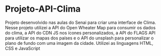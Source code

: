 # Projeto-API-Clima

Projeto desenvolvido nas aulas do Senai para criar uma interface de Clima.
Nesse projeto utilizei a API do Open Wheater Map para consumir os dados do clima, a API do CDN JS nos ícones personalizados, a API do FLAGS API para utilizar os mapas dos países e o API do unsplash para personalizar o plano de fundo com uma imagem da cidade.
Utilizei as linguagens HTML, CSS e JavaScript
